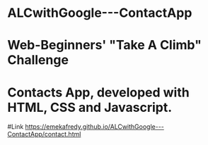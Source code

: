 # ALCwithGoogle---ContactApp
# Web-Beginners' "Take A Climb" Challenge
# Contacts App, developed with HTML, CSS and Javascript.

#Link
https://emekafredy.github.io/ALCwithGoogle---ContactApp/contact.html
